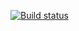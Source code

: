 [![Build status](https://ci.appveyor.com/api/projects/status/1nrwbsfbhl4gi3qe/branch/master?svg=true)](https://ci.appveyor.com/project/juliaCodeGirl/aqa-hm-2/branch/master)
